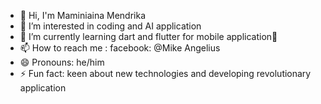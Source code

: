 - 👋 Hi, I'm Maminiaina Mendrika 
- 👀 I’m interested in coding and AI application 
- 🌱 I’m currently learning dart and flutter for mobile application📱
- 📫 How to reach me : facebook: @Mike Angelius
- 😄 Pronouns: he/him
- ⚡ Fun fact: keen about new technologies and developing revolutionary application 


